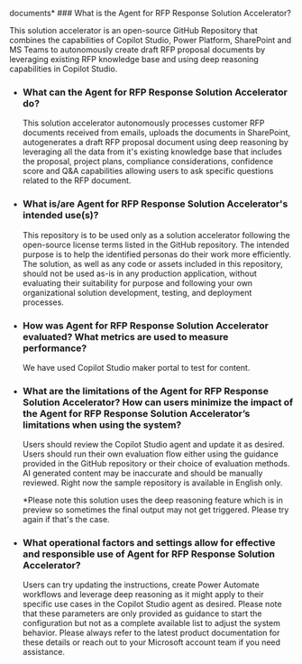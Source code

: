 documents* ### What is the Agent for RFP Response Solution Accelerator?

  This solution accelerator is an open-source GitHub Repository that combines the capabilities of Copilot Studio, Power Platform, SharePoint and MS Teams to autonomously create draft RFP proposal documents by leveraging existing RFP knowledge base and using deep reasoning capabilities in Copilot Studio.
* ### What can the Agent for RFP Response Solution Accelerator do?

  This solution accelerator autonomously processes customer RFP documents received from emails, uploads the documents in SharePoint, autogenerates a draft RFP proposal document using deep reasoning by leveraging all the data from it's existing knowledge base that includes the proposal, project plans, compliance considerations, confidence score and Q&A capabilities allowing users to ask specific questions related to the RFP document.
* ### What is/are Agent for RFP Response Solution Accelerator's intended use(s)?

  This repository is to be used only as a solution accelerator following the open-source license terms listed in the GitHub repository. The intended purpose is to help the identified personas do their work more efficiently. The solution, as well as any code or assets included in this repository, should not be used as-is in any production application, without evaluating their suitability for purpose and following your own organizational solution development, testing, and deployment processes.
* ### How was Agent for RFP Response Solution Accelerator evaluated? What metrics are used to measure performance?

  We have used Copilot Studio maker portal to test for content.
* ### What are the limitations of the Agent for RFP Response Solution Accelerator? How can users minimize the impact of the Agent for RFP Response Solution Accelerator’s limitations when using the system?

  Users should review the Copilot Studio agent and update it as desired. Users should run their own evaluation flow either using the guidance provided in the GitHub repository or their choice of evaluation methods. AI generated content may be inaccurate and should be manually reviewed. Right now the sample repository is available in English only.

  *Please note this solution uses the deep reasoning feature which is in preview so sometimes the final output may not get triggered. Please try again if that's the case.
* ### What operational factors and settings allow for effective and responsible use of Agent for RFP Response Solution Accelerator?

  Users can try updating the instructions, create Power Automate workflows and leverage deep reasoning as it might apply to their specific use cases in the Copilot Studio agent as desired. Please note that these parameters are only provided as guidance to start the configuration but not as a complete available list to adjust the system behavior. Please always refer to the latest product documentation for these details or reach out to your Microsoft account team if you need assistance.
